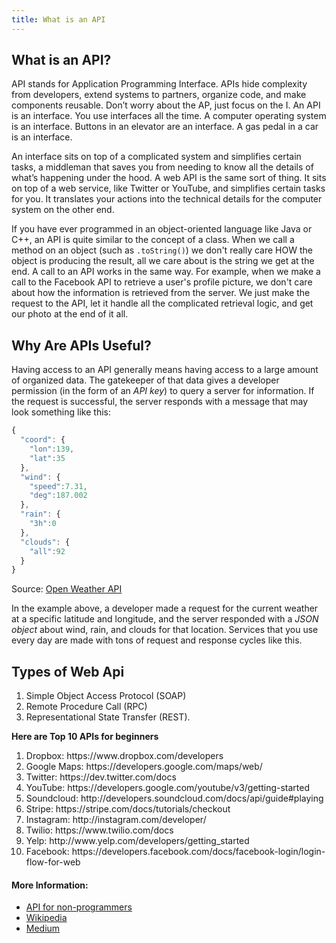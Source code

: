 ```yaml
---
title: What is an API
---
```


## What is an API?


API stands for Application Programming Interface. APIs hide complexity from developers, extend systems to partners, organize code, and make components reusable. Don’t worry about the AP, just focus on the I. An API is an interface. You use interfaces all the time. A computer operating system is an interface. Buttons in an elevator are an interface. A gas pedal in a car is an interface.

An interface sits on top of a complicated system and simplifies certain tasks, a middleman that saves you from needing to know all the details of what’s happening under the hood. A web API is the same sort of thing. It sits on top of a web service, like Twitter or YouTube, and simplifies certain tasks for you. It translates your actions into the technical details for the computer system on the other end.

If you have ever programmed in an object-oriented language like Java or C++, an API is quite similar to the concept of a class. When we call a method on an object (such as ```.toString()```) we don't really care HOW the object is producing the result, all we care about is the string we get at the end. A call to an API works in the same way. For example, when we make a call to the Facebook API to retrieve a user's profile picture, we don't care about how the information is retrieved from the server. We just make the request to the API, let it handle all the complicated retrieval logic, and get our photo at the end of it all. 

## Why Are APIs Useful?

Having access to an API generally means having access to a large amount of organized data. The gatekeeper of that data gives a developer permission (in the form of an *API key*) to query a server for information. If the request is successful, the server responds with a message that may look something like this:

```javascript
{
  "coord": {
    "lon":139,
    "lat":35
  },
  "wind": {
    "speed":7.31,
    "deg":187.002
  },
  "rain": {
    "3h":0
  },
  "clouds": {
    "all":92
  }
}
```

Source: [Open Weather API](https://openweathermap.org/current)

In the example above, a developer made a request for the current weather at a specific latitude and longitude, and the server responded with a *JSON object* about wind, rain, and clouds for that location. Services that you use every day are made with tons of request and response cycles like this.

## Types of Web Api
1. Simple Object Access Protocol (SOAP)
2. Remote Procedure Call (RPC)
3. Representational State Transfer (REST).

<strong>Here are Top 10 APIs for beginners </strong>

<ol>
  <li>Dropbox: https://www.dropbox.com/developers</li>
  <li>Google Maps: https://developers.google.com/maps/web/</li>
  <li>Twitter: https://dev.twitter.com/docs</li>
  <li>YouTube: https://developers.google.com/youtube/v3/getting-started</li>
  <li>Soundcloud: http://developers.soundcloud.com/docs/api/guide#playing</li>
  <li>Stripe: https://stripe.com/docs/tutorials/checkout</li>
  <li>Instagram: http://instagram.com/developer/</li>
  <li>Twilio: https://www.twilio.com/docs</li>
  <li>Yelp: http://www.yelp.com/developers/getting_started</li>
  <li>Facebook: https://developers.facebook.com/docs/facebook-login/login-flow-for-web</li>
</ol>

#### More Information:
* [API for non-programmers](https://schoolofdata.org/2013/11/18/web-apis-for-non-programmers/)
* [Wikipedia](https://en.wikipedia.org/wiki/Application_programming_interface)
* [Medium](https://medium.com/girl-geeks/top-10-apis-for-beginners-4d3c43be9386)
